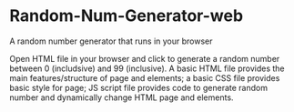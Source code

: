 # Random-Num-Generator-web
A random number generator that runs in your browser 

Open HTML file in your browser and click to generate a random number between 0 (includsive) and 99 (inclusive). 
A basic HTML file provides the main features/structure of page and elements; 
a basic CSS file provides basic style for page;
JS script file provides code to generate random number and dynamically change HTML page and elements. 
